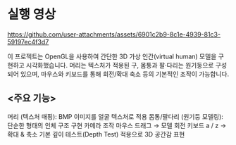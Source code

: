 # 실행 영상
https://github.com/user-attachments/assets/6901c2b9-8c1e-4939-81c3-59197ec4f3d7

이 프로젝트는 OpenGL을 사용하여 간단한 3D 가상 인간(virtual human) 모델을 구현하고 시각화했습니다.
머리는 텍스처가 적용된 구, 몸통과 팔·다리는 원기둥으로 구성되어 있으며, 마우스와 키보드를 통해 회전/확대 축소 등의 기본적인 조작이 가능합니다.

## <주요 기능>
머리 (텍스처 매핑): BMP 이미지를 얼굴 텍스처로 적용
몸통/팔다리 (원기둥 모델링): 단순한 형태의 인체 구조 구현
카메라 조작
마우스 드래그 → 모델 회전
키보드 a / z → 확대 & 축소
기본 깊이 테스트(Depth Test) 적용으로 3D 공간감 표현

